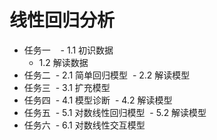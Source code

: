# 线性回归分析

* 任务一
    - 1.1 初识数据
    - 1.2 解读数据
* 任务二
    - 2.1 简单回归模型
    - 2.2 解读模型
* 任务三
    - 3.1 扩充模型
* 任务四
    - 4.1 模型诊断
    - 4.2 解读模型
* 任务五
    - 5.1 对数线性回归模型
    - 5.2 解读模型
* 任务六
    - 6.1 对数线性交互模型
